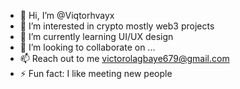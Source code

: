 - 👋 Hi, I’m @Viqtorhvayx
- 👀 I’m interested in crypto mostly web3 projects
- 🌱 I’m currently learning UI/UX design
- 💞️ I’m looking to collaborate on ...
- 📫 Reach out to me victorolagbaye679@gmail.com
- ⚡ Fun fact: I like meeting new people 

<!---
Viqtorhvayx/Viqtorhvayx is a ✨ special ✨ repository because its `README.md` (this file) appears on your GitHub profile.
You can click the Preview link to take a look at your changes.
--->

